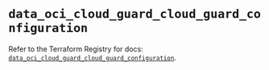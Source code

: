 # `data_oci_cloud_guard_cloud_guard_configuration`

Refer to the Terraform Registry for docs: [`data_oci_cloud_guard_cloud_guard_configuration`](https://registry.terraform.io/providers/oracle/oci/6.18.0/docs/data-sources/cloud_guard_cloud_guard_configuration).
